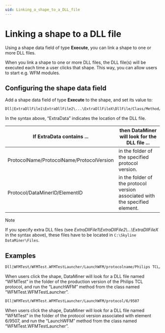 ```yaml
---
uid: Linking_a_shape_to_a_DLL_file
---
```


# Linking a shape to a DLL file

Using a shape data field of type **Execute**, you can link a shape to one or more DLL files.

When you link a shape to one or more DLL files, the DLL file(s) will be executed each time a user clicks that shape. This way, you can allow users to start e.g. WFM modules.

## Configuring the shape data field

Add a shape data field of type **Execute** to the shape, and set its value to:

```txt
Dll|ExtraDllFile1\ExtraDllFile2\...\ExtraDllFileX\DllFile/Class/Method/ExtraData
```

In the syntax above, “ExtraData” indicates the location of the DLL file.

| If ExtraData contains ...                 | then DataMiner will look for the DLL file ...                                |
|-------------------------------------------|------------------------------------------------------------------------------|
| ProtocolName/ProtocolName/ProtocolVersion | in the folder of the specified protocol version.                             |
| Protocol/DataMinerID/ElementID            | in the folder of the protocol version associated with the specified element. |

> [!NOTE]
> If you specify extra DLL files (see *ExtraDllFile1\\ExtraDllFile2\\...\\ExtraDllFileX* in the syntax above), these files have to be located in `C:\Skyline DataMiner\Files`.

## Examples

```txt
Dll|WFMTest/WFMTest.WFMTestLauncher/LaunchWFM/protocolname/Philips TCL/Production
```

When users click the shape, DataMiner will look for a DLL file named “WFMTest” in the folder of the production version of the Philips TCL protocol, and run the “LaunchWFM” method from the class named “WFMTest.WFMTestLauncher”.

```txt
Dll|WFMTest/WFMTest.WFMTestLauncher/LaunchWFM/protocol/6/9507
```

When users click the shape, DataMiner will look for a DLL file named “WFMTest” in the folder of the protocol version associated with element 6/9507, and run the “LaunchWFM” method from the class named “WFMTest.WFMTestLauncher”.
